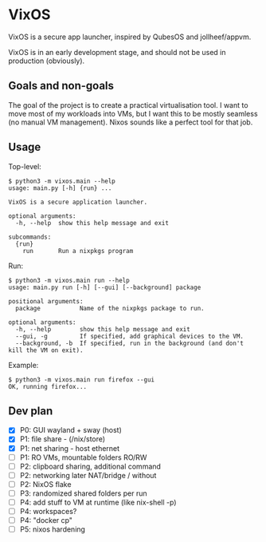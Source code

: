 # VixOS

VixOS is a secure app launcher, inspired by QubesOS and jollheef/appvm.

VixOS is in an early development stage, and should not be used in production (obviously).

## Goals and non-goals

The goal of the project is to create a practical virtualisation tool. I want to move most of my workloads into VMs, but I want this to be mostly seamless (no manual VM management). Nixos sounds like a perfect tool for that job.

## Usage

Top-level:

```
$ python3 -m vixos.main --help
usage: main.py [-h] {run} ...

VixOS is a secure application launcher.

optional arguments:
  -h, --help  show this help message and exit

subcommands:
  {run}
    run       Run a nixpkgs program
```

Run:

```
$ python3 -m vixos.main run --help
usage: main.py run [-h] [--gui] [--background] package

positional arguments:
  package           Name of the nixpkgs package to run.

optional arguments:
  -h, --help        show this help message and exit
  --gui, -g         If specified, add graphical devices to the VM.
  --background, -b  If specified, run in the background (and don't kill the VM on exit).
```

Example:

```
$ python3 -m vixos.main run firefox --gui
OK, running firefox...
```

## Dev plan

* [x] P0: GUI wayland + sway (host)
* [x] P1: file share - (/nix/store)
* [x] P1: net sharing - host ethernet
* [ ] P1: RO VMs, mountable folders RO/RW
* [ ] P2: clipboard sharing, additional command
* [ ] P2: networking later NAT/bridge / without
* [ ] P2: NixOS flake
* [ ] P3: randomized shared folders per run
* [ ] P4: add stuff to VM at runtime (like nix-shell -p)
* [ ] P4: workspaces?
* [ ] P4: "docker cp"
* [ ] P5: nixos hardening
